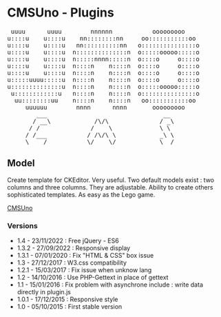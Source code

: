CMSUno - Plugins
================

<pre>
 uuuu      uuuu        nnnnnn           ooooooooo
u::::u    u::::u    nn::::::::nn     oo:::::::::::oo
u::::u    u::::u   nn::::::::::nn   o:::::::::::::::o
u::::u    u::::u  n::::::::::::::n  o:::::ooooo:::::o
u::::u    u::::u  n:::::nnnn:::::n  o::::o     o::::o
u::::u    u::::u  n::::n    n::::n  o::::o     o::::o
u::::u    u::::u  n::::n    n::::n  o::::o     o::::o
u:::::uuuu:::::u  n::::n    n::::n  o::::o     o::::o
u::::::::::::::u  n::::n    n::::n  o:::::ooooo:::::o
 u::::::::::::u   n::::n    n::::n  o:::::::::::::::o
  uu::::::::uu    n::::n    n::::n   oo:::::::::::oo
     uuuuuu        nnnn      nnnn       ooooooooo
        ___                                __
       / __\            /\/\              / _\
      / /              /    \             \ \
     / /___           / /\/\ \            _\ \
     \____/           \/    \/            \__/
</pre>

## Model ##

Create template for CKEditor. Very useful.
Two default models exist : two columns and three columns. They are adjustable.
Ability to create others sophisticated templates. As easy as the Lego game.

[CMSUno](https://github.com/boiteasite/cmsuno)

### Versions ###

* 1.4 - 23/11/2022 : Free jQuery - ES6
* 1.3.2 - 27/09/2022 : Responsive display
* 1.3.1 - 07/01/2020 : Fix "HTML & CSS" box issue
* 1.3 - 27/12/2017 : W3.css compatibility
* 1.2.1 - 15/03/2017 : Fix issue when unknow lang
* 1.2 - 14/10/2016 : Use PHP-Gettext in place of gettext
* 1.1 - 15/01/2016 : Fix problem with asynchrone include : write data directly in plugin.js
* 1.0.1 - 17/12/2015 : Responsive style
* 1.0 - 05/10/2015 : First stable version
